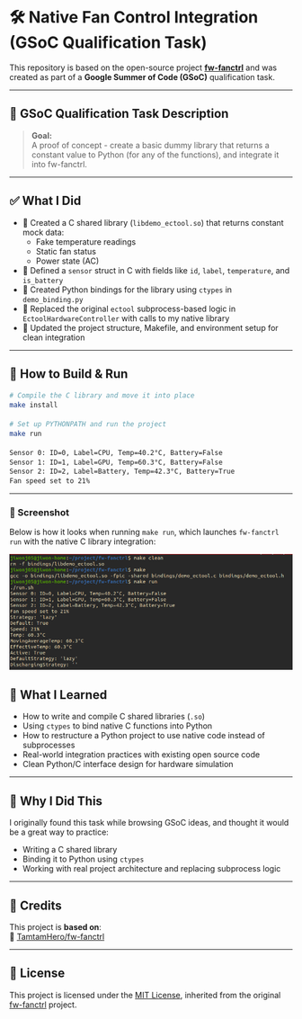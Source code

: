 # 🛠️ Native Fan Control Integration (GSoC Qualification Task)

This repository is based on the open-source project [**fw-fanctrl**](https://github.com/TamtamHero/fw-fanctrl) and was created as part of a **Google Summer of Code (GSoC)** qualification task.

---

## 🎯 GSoC Qualification Task Description

> **Goal:**  
> A proof of concept - create a basic dummy library that returns a constant value to Python (for any of the functions), and integrate it into fw-fanctrl.

---

## ✅ What I Did

- 🔧 Created a C shared library (`libdemo_ectool.so`) that returns constant mock data:
  - Fake temperature readings
  - Static fan status
  - Power state (AC)
- 🧠 Defined a `sensor` struct in C with fields like `id`, `label`, `temperature`, and `is_battery`
- 🔗 Created Python bindings for the library using `ctypes` in `demo_binding.py`
- 🧪 Replaced the original `ectool` subprocess-based logic in `EctoolHardwareController` with calls to my native library
- 🧹 Updated the project structure, Makefile, and environment setup for clean integration

---

## 🔧 How to Build & Run

```bash
# Compile the C library and move it into place
make install

# Set up PYTHONPATH and run the project
make run

Sensor 0: ID=0, Label=CPU, Temp=40.2°C, Battery=False
Sensor 1: ID=1, Label=GPU, Temp=60.3°C, Battery=False
Sensor 2: ID=2, Label=Battery, Temp=42.3°C, Battery=True
Fan speed set to 21%

```
---

### 📸 Screenshot

Below is how it looks when running `make run`, which launches `fw-fanctrl run` with the native C library integration:

![Demo Screenshot](assets/demo.png)

## 🙋 What I Learned

- How to write and compile C shared libraries (`.so`)
- Using `ctypes` to bind native C functions into Python
- How to restructure a Python project to use native code instead of subprocesses
- Real-world integration practices with existing open source code
- Clean Python/C interface design for hardware simulation

---

## 🙋 Why I Did This

I originally found this task while browsing GSoC ideas, and thought it would be a great way to practice:
- Writing a C shared library
- Binding it to Python using `ctypes`
- Working with real project architecture and replacing subprocess logic

---

## 📘 Credits

This project is **based on**:  
🔗 [TamtamHero/fw-fanctrl](https://github.com/TamtamHero/fw-fanctrl)

---

## 📄 License

This project is licensed under the [MIT License](./LICENSE), inherited from the original [fw-fanctrl](https://github.com/TamtamHero/fw-fanctrl) project.

